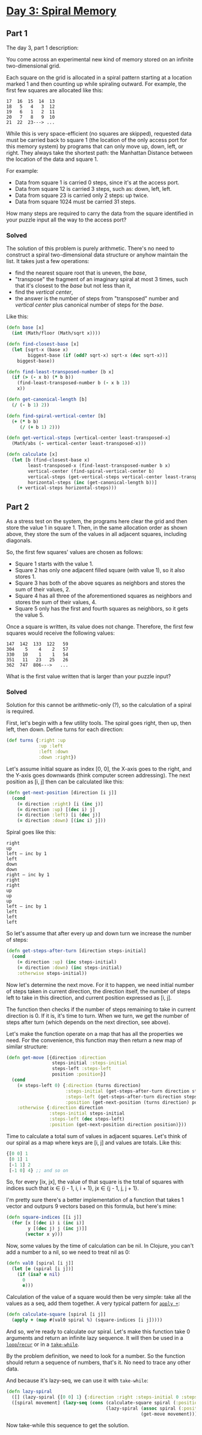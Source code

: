 # [Day 3: Spiral Memory](http://adventofcode.com/2017/day/3)

## Part 1

The day 3, part 1 description:

You come across an experimental new kind of memory stored on an infinite two-dimensional grid.

Each square on the grid is allocated in a spiral pattern starting at a location marked 1 and then counting up while spiraling outward. For example, the first few squares are allocated like this:

```
17  16  15  14  13
18   5   4   3  12
19   6   1   2  11
20   7   8   9  10
21  22  23---> ...
```

While this is very space-efficient (no squares are skipped), requested data must be carried back to square 1 (the location of the only access port for this memory system) by programs that can only move up, down, left, or right. They always take the shortest path: the Manhattan Distance between the location of the data and square 1.

For example:

- Data from square 1 is carried 0 steps, since it's at the access port.
- Data from square 12 is carried 3 steps, such as: down, left, left.
- Data from square 23 is carried only 2 steps: up twice.
- Data from square 1024 must be carried 31 steps.

How many steps are required to carry the data from the square identified in your puzzle input all the way to the access port?

### Solved

The solution of this problem is purely arithmetic. There's no need to construct a spiral two-dimensional data structure or anyhow maintain the list. It takes just a few operations:

- find the nearest square root that is uneven, the _base_,
- "transpose" the fragment of an imaginary spiral at most 3 times, such that it's closest to the _base_ but not less than it,
- find the _vertical center_,
- the answer is the number of steps from "transposed" number and _vertical center_ plus canonical number of steps for the _base_.

Like this:

```clojure
(defn base [x]
  (int (Math/floor (Math/sqrt x))))

(defn find-closest-base [x]
  (let [sqrt-x (base x)
        biggest-base (if (odd? sqrt-x) sqrt-x (dec sqrt-x))]
    biggest-base))

(defn find-least-transposed-number [b x]
  (if (> (- x b) (* b b))
    (find-least-transposed-number b (- x b 1))
    x))

(defn get-canonical-length [b]
  (/ (- b 1) 2))

(defn find-spiral-vertical-center [b]
  (+ (* b b)
     (/ (+ b 1) 2)))

(defn get-vertical-steps [vertical-center least-transposed-x]
  (Math/abs (- vertical-center least-transposed-x)))

(defn calculate [x]
  (let [b (find-closest-base x)
        least-transposed-x (find-least-transposed-number b x)
        vertical-center (find-spiral-vertical-center b)
        vertical-steps (get-vertical-steps vertical-center least-transposed-x)
        horizontal-steps (inc (get-canonical-length b))]
    (+ vertical-steps horizontal-steps)))
```

## Part 2

As a stress test on the system, the programs here clear the grid and then store the value 1 in square 1. Then, in the same allocation order as shown above, they store the sum of the values in all adjacent squares, including diagonals.

So, the first few squares' values are chosen as follows:

- Square 1 starts with the value 1.
- Square 2 has only one adjacent filled square (with value 1), so it also stores 1.
- Square 3 has both of the above squares as neighbors and stores the sum of their values, 2.
- Square 4 has all three of the aforementioned squares as neighbors and stores the sum of their values, 4.
- Square 5 only has the first and fourth squares as neighbors, so it gets the value 5.

Once a square is written, its value does not change. Therefore, the first few squares would receive the following values:

```
147  142  133  122   59
304    5    4    2   57
330   10    1    1   54
351   11   23   25   26
362  747  806--->   ...
```

What is the first value written that is larger than your puzzle input?

### Solved

Solution for this cannot be arithmetic-only (?), so the calculation of a spiral is required.

First, let's begin with a few utility tools. The spiral goes right, then up, then left, then down. Define turns for each direction:

```clojure
(def turns {:right :up
            :up :left
            :left :down
            :down :right})
```

Let's assume initial square as index [0, 0], the X-axis goes to the right, and the Y-axis goes downwards (think computer screen addressing). The next position as [i, j] then can be calculated like this:

```clojure
(defn get-next-position [direction [i j]]
  (cond
    (= direction :right) [i (inc j)]
    (= direction :up) [(dec i) j]
    (= direction :left) [i (dec j)]
    (= direction :down) [(inc i) j]))
```

Spiral goes like this:

```
right
up
left — inc by 1
left
down
down
right — inc by 1
right
right
up
up
up
left — inc by 1
left
left
left
```

So let's assume that after every up and down turn we increase the number of steps:

```clojure
(defn get-steps-after-turn [direction steps-initial]
  (cond
    (= direction :up) (inc steps-initial)
    (= direction :down) (inc steps-initial)
    :otherwise steps-initial))
```

Now let's determine the next move. For it to happen, we need initial number of steps taken in current direction, the direction itself, the number of steps left to take in this direction, and current position expressed as [i, j].

The function then checks if the number of steps remaining to take in current direction is 0. If it is, it's time to turn. When we turn, we get the number of steps after turn (which depends on the next direction, see above).

Let's make the function operate on a map that has all the properties we need. For the convenience, this function may then return a new map of similar structure:

```clojure
(defn get-move [{direction :direction
                 steps-initial :steps-initial
                 steps-left :steps-left
                 position :position}]
  (cond
    (= steps-left 0) {:direction (turns direction)
                      :steps-initial (get-steps-after-turn direction steps-initial)
                      :steps-left (get-steps-after-turn direction steps-initial)
                      :position (get-next-position (turns direction) position)}
    :otherwise {:direction direction
                :steps-initial steps-initial
                :steps-left (dec steps-left)
                :position (get-next-position direction position)}))
```

Time to calculate a total sum of values in adjacent squares. Let's think of our spiral as a map where keys are [i, j] and values are totals. Like this:

```clojure
{[0 0] 1
 [0 1] 1
 [-1 1] 2
 [-1 0] 4} ;; and so on
```

So, for every [ix, jx], the value of that square is the total of squares with indices such that ix ∈ {i - 1, i, i + 1}, jx ∈ {j - 1, j, j + 1}.

I'm pretty sure there's a better implementation of a function that takes 1 vector and outpurs 9 vectors based on this formula, but here's mine:

```clojure
(defn square-indices [[i j]]
  (for [x [(dec i) i (inc i)]
        y [(dec j) j (inc j)]]
       (vector x y)))
```

Now, some values by the time of calculation can be nil. In Clojure, you can't add a number to a nil, so we need to treat nil as 0:

```clojure
(defn val0 [spiral [i j]]
  (let [e (spiral [i j])]
    (if (isa? e nil)
      0
      e)))
```

Calculation of the value of a square would then be very simple: take all the values as a seq, add them together. A very typical pattern for [`apply +`](https://clojuredocs.org/clojure.core/apply):

```clojure
(defn calculate-square [spiral [i j]]
  (apply + (map #(val0 spiral %) (square-indices [i j]))))
```

And so, we're ready to calculate our spiral. Let's make this function take 0 arguments and return an infinite lazy sequence. It will then be used in a [`loop`/`recur`](https://clojuredocs.org/clojure.core/loop) or in a [`take-while`](https://clojuredocs.org/clojure.core/take-while).

By the problem definition, we need to look for a number. So the function should return a sequence of numbers, that's it. No need to trace any other data.

And because it's lazy-seq, we can use it with `take-while`:

```clojure
(defn lazy-spiral
  ([] (lazy-spiral {[0 0] 1} {:direction :right :steps-initial 0 :steps-left 1 :position [0 0]}))
  ([spiral movement] (lazy-seq (cons (calculate-square spiral (:position movement))
                                     (lazy-spiral (assoc spiral (:position movement) (calculate-square spiral (:position movement)))
                                                  (get-move movement))))))
```

Now take-while this sequence to get the solution.
